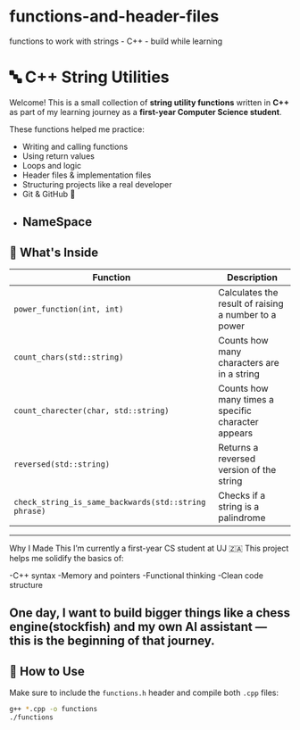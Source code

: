 # functions-and-header-files
functions to work with strings - C++ - build while learning
# 🔤 C++ String Utilities

Welcome! This is a small collection of **string utility functions** written in **C++** as part of my learning journey as a **first-year Computer Science student**.

These functions helped me practice:
-  Writing and calling functions
-  Using return values
-  Loops and logic
-  Header files & implementation files
-  Structuring projects like a real developer
-  Git & GitHub 🚀
-  NameSpace
   ---

## 📂 What's Inside

| Function                            | Description                                        |
|-------------------------------------|----------------------------------------------------|
| `power_function(int, int)`          | Calculates the result of raising a number to a power |
| `count_chars(std::string)`          | Counts how many characters are in a string         |
| `count_charecter(char, std::string)`| Counts how many times a specific character appears |
| `reversed(std::string)`             | Returns a reversed version of the string           |
| `check_string_is_same_backwards(std::string phrase)`  | Checks if a string is a palindrome                 |

-------------
Why I Made This
I’m currently a first-year CS student at UJ 🇿🇦
This project helps me solidify the basics of:

-C++ syntax
-Memory and pointers
-Functional thinking
-Clean code structure

One day, I want to build bigger things like a chess engine(stockfish) and my own AI assistant — this is the beginning of that journey.
--------------
## 📌 How to Use

Make sure to include the `functions.h` header and compile both `.cpp` files:

```bash
g++ *.cpp -o functions
./functions
